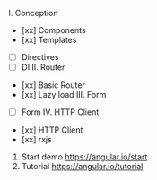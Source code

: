 I. Conception
- [xx] Components
- [xx] Templates
- [ ] Directives
- [ ] DI
II. Router
- [xx] Basic Router
- [xx] Lazy load
III. Form
- [ ] Form
IV. HTTP Client
- [xx] HTTP Client
- [xx] rxjs

1. Start demo https://angular.io/start
2. Tutorial https://angular.io/tutorial